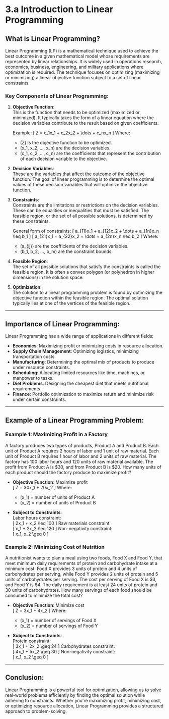 # 3.a Introduction to Linear Programming

## What is Linear Programming?

Linear Programming (LP) is a mathematical technique used to achieve the best outcome in a given mathematical model whose requirements are represented by linear relationships. It is widely used in operations research, economics, business, engineering, and military applications where optimization is required. The technique focuses on optimizing (maximizing or minimizing) a linear objective function subject to a set of linear constraints.

### Key Components of Linear Programming:

1. **Objective Function**:  
   This is the function that needs to be optimized (maximized or minimized). It typically takes the form of a linear equation where the decision variables contribute to the result based on given coefficients.

   Example:
   \[
   Z = c_1x_1 + c_2x_2 + \dots + c_nx_n
   \]
   Where:
   - \(Z\) is the objective function to be optimized.
   - \(x_1, x_2, ..., x_n\) are the decision variables.
   - \(c_1, c_2, ..., c_n\) are the coefficients that represent the contribution of each decision variable to the objective.

2. **Decision Variables**:  
   These are the variables that affect the outcome of the objective function. The goal of linear programming is to determine the optimal values of these decision variables that will optimize the objective function.

3. **Constraints**:  
   Constraints are the limitations or restrictions on the decision variables. These can be equalities or inequalities that must be satisfied. The feasible region, or the set of all possible solutions, is determined by these constraints.

   General form of constraints:
   \[
   a_{11}x_1 + a_{12}x_2 + \dots + a_{1n}x_n \leq b_1
   \]
   \[
   a_{21}x_1 + a_{22}x_2 + \dots + a_{2n}x_n \leq b_2
   \]
   Where:
   - \(a_{ij}\) are the coefficients of the decision variables.
   - \(b_1, b_2, ..., b_m\) are the constraint bounds.

4. **Feasible Region**:  
   The set of all possible solutions that satisfy the constraints is called the feasible region. It is often a convex polygon (or polyhedron in higher dimensions) in the solution space.

5. **Optimization**:  
   The solution to a linear programming problem is found by optimizing the objective function within the feasible region. The optimal solution typically lies at one of the vertices of the feasible region.

---

## Importance of Linear Programming:

Linear Programming has a wide range of applications in different fields:
- **Economics**: Maximizing profit or minimizing costs in resource allocation.
- **Supply Chain Management**: Optimizing logistics, minimizing transportation costs.
- **Manufacturing**: Determining the optimal mix of products to produce under resource constraints.
- **Scheduling**: Allocating limited resources like time, machines, or manpower to tasks.
- **Diet Problems**: Designing the cheapest diet that meets nutritional requirements.
- **Finance**: Portfolio optimization to maximize return and minimize risk under certain constraints.

---

## Example of a Linear Programming Problem:

### Example 1: Maximizing Profit in a Factory

A factory produces two types of products, Product A and Product B. Each unit of Product A requires 2 hours of labor and 1 unit of raw material. Each unit of Product B requires 1 hour of labor and 2 units of raw material. The factory has 100 labor hours and 120 units of raw material available. The profit from Product A is $30, and from Product B is $20. How many units of each product should the factory produce to maximize profit?

- **Objective Function**: Maximize profit  
  \[
  Z = 30x_1 + 20x_2
  \]
  Where:
  - \(x_1\) = number of units of Product A
  - \(x_2\) = number of units of Product B

- **Subject to Constraints**:  
  Labor hours constraint:  
  \[
  2x_1 + x_2 \leq 100
  \]
  Raw materials constraint:  
  \[
  x_1 + 2x_2 \leq 120
  \]
  Non-negativity constraint:  
  \[
  x_1, x_2 \geq 0
  \]

### Example 2: Minimizing Cost of Nutrition

A nutritionist wants to plan a meal using two foods, Food X and Food Y, that meet minimum daily requirements of protein and carbohydrate intake at a minimum cost. Food X provides 3 units of protein and 4 units of carbohydrates per serving, while Food Y provides 2 units of protein and 5 units of carbohydrates per serving. The cost per serving of Food X is $3, and Food Y is $4. The daily requirement is at least 24 units of protein and 30 units of carbohydrates. How many servings of each food should be consumed to minimize the total cost?

- **Objective Function**: Minimize cost  
  \[
  Z = 3x_1 + 4x_2
  \]
  Where:
  - \(x_1\) = number of servings of Food X
  - \(x_2\) = number of servings of Food Y

- **Subject to Constraints**:  
  Protein constraint:  
  \[
  3x_1 + 2x_2 \geq 24
  \]
  Carbohydrates constraint:  
  \[
  4x_1 + 5x_2 \geq 30
  \]
  Non-negativity constraint:  
  \[
  x_1, x_2 \geq 0
  \]

---

## Conclusion:

Linear Programming is a powerful tool for optimization, allowing us to solve real-world problems efficiently by finding the optimal solution while adhering to constraints. Whether you're maximizing profit, minimizing cost, or optimizing resource allocation, Linear Programming provides a structured approach to problem-solving.
